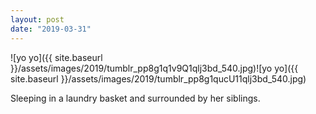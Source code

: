 ```yaml
---
layout: post
date: "2019-03-31"
---
```


![yo yo]({{ site.baseurl }}/assets/images/2019/tumblr_pp8g1q1v9Q1qlj3bd_540.jpg)![yo yo]({{ site.baseurl }}/assets/images/2019/tumblr_pp8g1qucU11qlj3bd_540.jpg)

Sleeping in a laundry basket and surrounded by her siblings.
